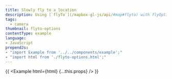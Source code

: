 ```yaml
---
title: Slowly fly to a location
description: Using [`flyTo`](/mapbox-gl-js/api/#map#flyto) with flyOptions.
tags:
  - camera
thumbnail: flyto-options
contentType: example
language:
- JavaScript
prependJs:
- "import Example from '../../components/example';"
- "import html from './flyto-options.html';"
---
```


{{ <Example html={html} {...this.props} /> }}

